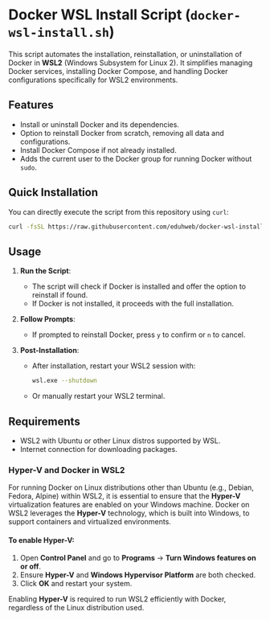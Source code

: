 # Docker WSL Install Script (`docker-wsl-install.sh`)

This script automates the installation, reinstallation, or uninstallation of Docker in **WSL2** (Windows Subsystem for Linux 2). It simplifies managing Docker services, installing Docker Compose, and handling Docker configurations specifically for WSL2 environments.

## Features

- Install or uninstall Docker and its dependencies.
- Option to reinstall Docker from scratch, removing all data and configurations.
- Install Docker Compose if not already installed.
- Adds the current user to the Docker group for running Docker without `sudo`.

## Quick Installation

You can directly execute the script from this repository using `curl`:

```bash
curl -fsSL https://raw.githubusercontent.com/eduhweb/docker-wsl-install/docker-wsl-install.sh | bash
```

## Usage

1. **Run the Script**:
   - The script will check if Docker is installed and offer the option to reinstall if found.
   - If Docker is not installed, it proceeds with the full installation.
   
2. **Follow Prompts**:
   - If prompted to reinstall Docker, press `y` to confirm or `n` to cancel.

3. **Post-Installation**:
   - After installation, restart your WSL2 session with:
     ```bash
     wsl.exe --shutdown
     ```
   - Or manually restart your WSL2 terminal.

## Requirements

- WSL2 with Ubuntu or other Linux distros supported by WSL.
- Internet connection for downloading packages.

### Hyper-V and Docker in WSL2

For running Docker on Linux distributions other than Ubuntu (e.g., Debian, Fedora, Alpine) within WSL2, it is essential to ensure that the **Hyper-V** virtualization features are enabled on your Windows machine. Docker on WSL2 leverages the **Hyper-V** technology, which is built into Windows, to support containers and virtualized environments.

#### To enable **Hyper-V**:

1. Open **Control Panel** and go to **Programs** -> **Turn Windows features on or off**.
2. Ensure **Hyper-V** and **Windows Hypervisor Platform** are both checked.
3. Click **OK** and restart your system.

Enabling **Hyper-V** is required to run WSL2 efficiently with Docker, regardless of the Linux distribution used.
